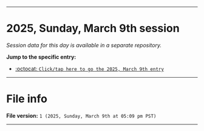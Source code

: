 
***

# 2025, Sunday, March 9th session

_Session data for this day is available in a separate repository._

**Jump to the specific entry:**

- [:octocat: `Click/tap here to go the 2025, March 9th entry`](https://github.com/seanpm2001/SeansLifeArchive_Images_TinyTower_Y2025/tree/SeansLifeArchive_Images_TinyTower_Y2025_Main-dev/2025/03_March/09/)

***

# File info

**File version:** `1 (2025, Sunday, March 9th at 05:09 pm PST)`

***
